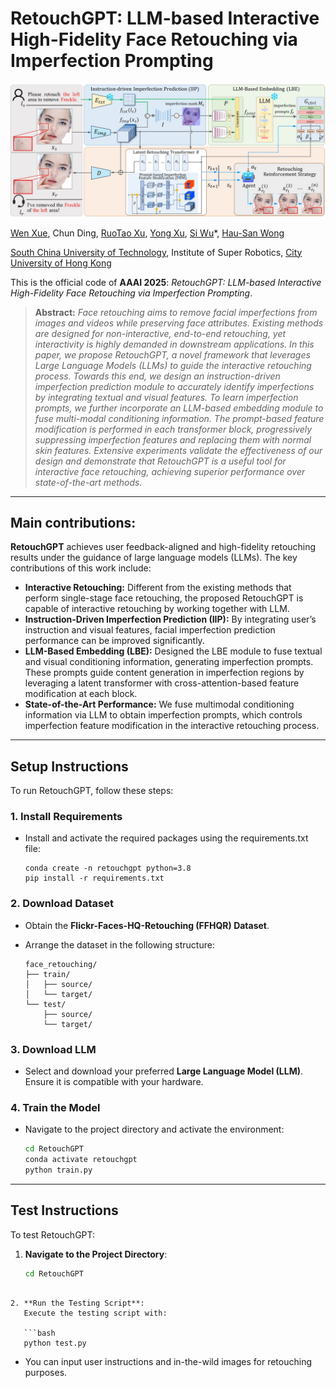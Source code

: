 # RetouchGPT: LLM-based Interactive High-Fidelity Face Retouching via Imperfection Prompting

<img src="workflow.jpg"/>

[Wen Xue](https://scholar.google.com.hk/citations?user=OXAPkaEAAAAJ&hl=zh-CN&oi=sra), Chun Ding, [RuoTao Xu](https://scholar.google.com.hk/citations?hl=zh-CN&user=9lfce18AAAAJ), [Yong Xu](https://scholar.google.com/citations?user=1hx5iwEAAAAJ), [Si Wu](https://scholar.google.com.hk/citations?user=RtkXrnwAAAAJ&hl=zh-CN&oi=sra)*, [Hau-San Wong](https://scholar.google.com.hk/citations?user=i9Dh1OkAAAAJ&hl=zh-CN)<br/>

[South China University of Technology](https://www.scut.edu.cn/en/), Institute of Super Robotics, [City University of Hong Kong](https://www.cityu.edu.hk/)

This is the official code of **AAAI 2025**: *RetouchGPT: LLM-based Interactive High-Fidelity Face Retouching via Imperfection Prompting*.

<blockquote> <strong>Abstract:</strong> <em>Face retouching aims to remove facial imperfections from images and videos while preserving face attributes. Existing methods are designed for non-interactive, end-to-end retouching, yet interactivity is highly demanded in downstream applications. In this paper, we propose RetouchGPT, a novel framework that leverages Large Language Models (LLMs) to guide the interactive retouching process. Towards this end, we design an instruction-driven imperfection prediction module to accurately identify imperfections by integrating textual and visual features. To learn imperfection prompts, we further incorporate an LLM-based embedding module to fuse multi-modal conditioning information. The prompt-based feature modification is performed in each transformer block, progressively suppressing imperfection features and replacing them with normal skin features. Extensive experiments validate the effectiveness of our design and demonstrate that RetouchGPT is a useful tool for interactive face retouching, achieving superior performance over state-of-the-art methods.</em> </blockquote>

------

## Main contributions:

**RetouchGPT** achieves user feedback-aligned and high-fidelity retouching results under the guidance of large language models (LLMs). The key contributions of this work include:   

- **Interactive Retouching:** Different from the existing methods that perform single-stage face retouching, the proposed RetouchGPT is capable of interactive retouching by working together with LLM.  
- **Instruction-Driven Imperfection Prediction (IIP):** By integrating user’s instruction and visual features, facial imperfection prediction performance can be improved significantly.
- **LLM-Based Embedding (LBE):** Designed the LBE module to fuse textual and visual conditioning information, generating imperfection prompts. These prompts guide content generation in imperfection regions by leveraging a latent transformer with cross-attention-based feature modification at each block.   
- **State-of-the-Art Performance:** We fuse multimodal conditioning information via LLM to obtain imperfection prompts, which controls imperfection feature modification in the interactive retouching process.  

------

## Setup Instructions

To run RetouchGPT, follow these steps:

### 1. Install Requirements

- Install and activate the required packages using the requirements.txt file:

  ```
  conda create -n retouchgpt python=3.8
  pip install -r requirements.txt
  ```

### 2. Download Dataset

- Obtain the **Flickr-Faces-HQ-Retouching (FFHQR) Dataset**.

- Arrange the dataset in the following structure:

  ```
  face_retouching/
  ├── train/
  │   ├── source/
  │   └── target/
  └── test/
      ├── source/
      └── target/
  ```

### 3. Download LLM

- Select and download your preferred **Large Language Model (LLM)**. Ensure it is compatible with your hardware.

### 4. Train the Model

- Navigate to the project directory and activate the environment:

  ```bash
  cd RetouchGPT
  conda activate retouchgpt
  python train.py
  ```

------

## Test Instructions

To test RetouchGPT:

1. **Navigate to the Project Directory**:

   ```bash
   cd RetouchGPT
```

2. **Run the Testing Script**:
   Execute the testing script with:

   ```bash
   python test.py
   ```

- You can input user instructions and in-the-wild images for retouching purposes.

